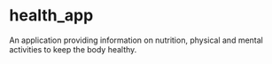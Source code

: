 # health_app
An application providing information on nutrition, physical and mental activities to keep the body healthy.
